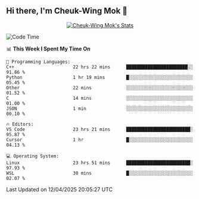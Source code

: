 ## Hi there, I'm Cheuk-Wing Mok 👋

<!--
**mozro0327/mozro0327** is a ✨ _special_ ✨ repository because its `README.md` (this file) appears on your GitHub profile.

Here are some ideas to get you started:

- 🔭 I’m currently working on ...
- 🌱 I’m currently learning ...
- 👯 I’m looking to collaborate on ...
- 🤔 I’m looking for help with ...
- 💬 Ask me about ...
- 📫 How to reach me: ...
- 😄 Pronouns: ...
- ⚡ Fun fact: ...
-->

<p align="center">
  <a href="https://github.com/mozro0327" class="rich-diff-level-one">
    <img src="https://github-readme-stats.vercel.app/api?username=mozro0327&title_color=333&text_color=777" alt="Cheuk-Wing Mok's Stats" >
    <!-- &hide=issues
    <img src="https://github-readme-stats.vercel.app/api?username=mozro0327&hide=issues&title_color=333&text_color=777" alt="Cheuk-Wing Mok's Stats" >
    -->
  </a>
</p>

<!--START_SECTION:waka-->
![Code Time](http://img.shields.io/badge/Code%20Time-3%2C379%20hrs%2019%20mins-blue)

📊 **This Week I Spent My Time On** 

```text
💬 Programming Languages: 
C++                      22 hrs 22 mins      ███████████████████████░░   91.86 % 
Python                   1 hr 19 mins        █░░░░░░░░░░░░░░░░░░░░░░░░   05.45 % 
Other                    22 mins             ░░░░░░░░░░░░░░░░░░░░░░░░░   01.52 % 
C                        14 mins             ░░░░░░░░░░░░░░░░░░░░░░░░░   01.00 % 
JSON                     1 min               ░░░░░░░░░░░░░░░░░░░░░░░░░   00.10 % 

🔥 Editors: 
VS Code                  23 hrs 21 mins      ████████████████████████░   95.87 % 
Cursor                   1 hr                █░░░░░░░░░░░░░░░░░░░░░░░░   04.13 % 

💻 Operating System: 
Linux                    23 hrs 51 mins      ████████████████████████░   97.93 % 
WSL                      30 mins             █░░░░░░░░░░░░░░░░░░░░░░░░   02.07 % 
```


 Last Updated on 12/04/2025 20:05:27 UTC
<!--END_SECTION:waka-->

